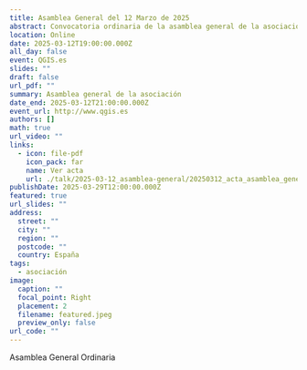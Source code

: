 ```yaml
---
title: Asamblea General del 12 Marzo de 2025
abstract: Convocatoria ordinaria de la asamblea general de la asociación
location: Online
date: 2025-03-12T19:00:00.000Z
all_day: false
event: QGIS.es
slides: ""
draft: false
url_pdf: ""
summary: Asamblea general de la asociación
date_end: 2025-03-12T21:00:00.000Z
event_url: http://www.qgis.es
authors: []
math: true
url_video: ""
links:
  - icon: file-pdf
    icon_pack: far
    name: Ver acta
    url: ./talk/2025-03-12_asamblea-general/20250312_acta_asamblea_general.pdf
publishDate: 2025-03-29T12:00:00.000Z
featured: true
url_slides: ""
address:
  street: ""
  city: ""
  region: ""
  postcode: ""
  country: España
tags:
  - asociación
image:
  caption: ""
  focal_point: Right
  placement: 2
  filename: featured.jpeg
  preview_only: false
url_code: ""
---
```


Asamblea General Ordinaria
